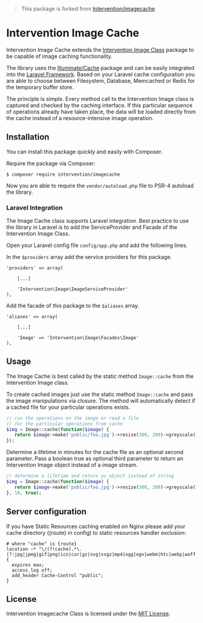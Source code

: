 > This package is forked from [Intervention/imagecache](https://github.com/Intervention/imagecache)

# Intervention Image Cache

Intervention Image Cache extends the [Intervention Image Class](https://github.com/Intervention/image/) package to be capable of image caching functionality.

The library uses the [Illuminate/Cache](https://github.com/illuminate/cache/) package and can be easily integrated into the [Laravel Framework](https://laravel.com/). Based on your Laravel cache configuration you are able to choose between Filesystem, Database, Memcached or Redis for the temporary buffer store.

The principle is simple. Every method call to the Intervention Image class is captured and checked by the caching interface. If this particular sequence of operations already have taken place, the data will be loaded directly from the cache instead of a resource-intensive image operation.

## Installation

You can install this package quickly and easily with Composer.

Require the package via Composer:

    $ composer require intervention/imagecache

Now you are able to require the `vendor/autoload.php` file to PSR-4 autoload the library.

### Laravel Integration

The Image Cache class supports Laravel integration. Best practice to use the library in Laravel is to add the ServiceProvider and Facade of the Intervention Image Class.

Open your Laravel config file `config/app.php` and add the following lines.

In the `$providers` array add the service providers for this package.

    'providers' => array(

        [...]

        'Intervention\Image\ImageServiceProvider'
    ),

Add the facade of this package to the `$aliases` array.

    'aliases' => array(

        [...]

        'Image' => 'Intervention\Image\Facades\Image'
    ),

## Usage

The Image Cache is best called by the static method `Image::cache` from the Intervention Image class.

To create cached images just use the static method `Image::cache` and pass the image manipulations via closure. The method will automatically detect if a cached file for your particular operations exists.

```php
// run the operations on the image or read a file
// for the particular operations from cache
$img = Image::cache(function($image) {
   return $image->make('public/foo.jpg')->resize(300, 200)->greyscale();
});
```

Determine a lifetime in minutes for the cache file as an optional second parameter. Pass a boolean true as optional third parameter to return an Intervention Image object instead of a image stream.

```php
// determine a lifetime and return as object instead of string
$img = Image::cache(function($image) {
   return $image->make('public/foo.jpg')->resize(300, 200)->greyscale();
}, 10, true);
```

## Server configuration

If you have Static Resources caching enabled on Nginx please add your cache directory ({route} in config) to static resources handler exclusion:

```
# where "cache" is {route}
location ~* ^\/(?!cache).*\.(?:jpg|jpeg|gif|png|ico|cur|gz|svg|svgz|mp4|ogg|ogv|webm|htc|webp|woff|woff2)$ {
  expires max;
  access_log off;
  add_header Cache-Control "public";
}
```

## License

Intervention Imagecache Class is licensed under the [MIT License](http://opensource.org/licenses/MIT).
